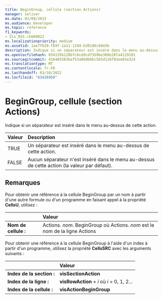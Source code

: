 ```yaml
---
title: BeginGroup, cellule (section Actions)
manager: soliver
ms.date: 03/09/2015
ms.audience: Developer
ms.topic: reference
f1_keywords:
- Vis_DSS.chm60022
ms.localizationpriority: medium
ms.assetid: 1ae7f629-fb9f-1a11-1194-b381d6c9de5b
description: Indique si un séparateur est inséré dans le menu au-dessus de cette action.
ms.openlocfilehash: 034135b128bfc8cddcd73b9be360e28fa4119181
ms.sourcegitcommit: 4164855836af53a068bbbc5b5d126f83ee83e324
ms.translationtype: MT
ms.contentlocale: fr-FR
ms.lasthandoff: 03/10/2022
ms.locfileid: "63426950"
---
```

# <a name="begingroup-cell-actions-section"></a>BeginGroup, cellule (section Actions)

Indique si un séparateur est inséré dans le menu au-dessus de cette action. 
  
|**Valeur**|**Description**|
|:-----|:-----|
|TRUE  <br/> |Un séparateur est inséré dans le menu au-dessus de cette action. |
|FALSE  <br/> |Aucun séparateur n'est inséré dans le menu au-dessus de cette action (la valeur par défaut). |
   
## <a name="remarks"></a>Remarques

Pour obtenir une référence à la cellule BeginGroup par un nom à partir d'une autre formule ou d'un programme en faisant appel à la propriété **CellsU**, utilisez : 
  
||Valeur |
|:-----|:-----|
|**Nom de cellule :**  <br/> |Actions. *nom*. BeginGroup où Actions. *nom* est le nom de la ligne Actions  <br/> |
   
Pour obtenir une référence à la cellule BeginGroup à l'aide d'un index à partir d'un programme, utilisez la propriété **CellsSRC** avec les arguments suivants : 
  
||Valeur |
|:-----|:-----|
|**Index de la section :**  <br/> |**visSectionAction** <br/> |
|**Index de la ligne :**  <br/> |**visRowAction** +   *i* où *i* = 0, 1, 2... |
|**Index de la cellule :**  <br/> |**visActionBeginGroup** <br/> |
   

